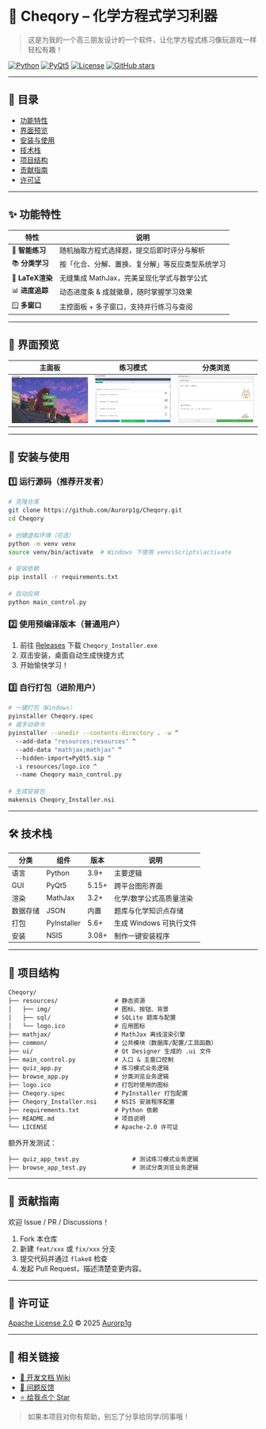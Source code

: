 # 🧪 Cheqory – 化学方程式学习利器

> 这是为我的一个高三朋友设计的一个软件，让化学方程式练习像玩游戏一样轻松有趣！

[![Python](https://img.shields.io/badge/Python-3.9+-blue.svg)](https://www.python.org/downloads/)
[![PyQt5](https://img.shields.io/badge/PyQt5-5.15+-green.svg)](https://pypi.org/project/PyQt5/)
[![License](https://img.shields.io/badge/License-Apache%202.0-orange.svg)](LICENSE)
[![GitHub stars](https://img.shields.io/github/stars/Aurorp1g/Cheqory?style=social)](https://github.com/Aurorp1g/Cheqory)

---

## 📌 目录
- [功能特性](#功能特性)
- [界面预览](#界面预览)
- [安装与使用](#安装与使用)
- [技术栈](#技术栈)
- [项目结构](#项目结构)
- [贡献指南](#贡献指南)
- [许可证](#许可证)

---

## ✨ 功能特性
| 特性 | 说明 |
|------|------|
| 🎯 **智能练习** | 随机抽取方程式选择题，提交后即时评分与解析 |
| 📚 **分类学习** | 按「化合、分解、置换、复分解」等反应类型系统学习 |
| 🧮 **LaTeX渲染** | 无缝集成 MathJax，完美呈现化学式与数学公式 |
| 📊 **进度追踪** | 动态进度条 & 成就徽章，随时掌握学习效果 |
| 🪟 **多窗口** | 主控面板 + 多子窗口，支持并行练习与查阅 |

---

## 🎨 界面预览

| 主面板 | 练习模式 | 分类浏览 |
|---------|-----------|----------|
| ![main](README_img/screenshot_main.png) | ![quiz](README_img/screenshot_quiz.png) | ![browse](README_img/screenshot_browse.png) |

---

## 🚀 安装与使用

### 1️⃣ 运行源码（推荐开发者）
```bash
# 克隆仓库
git clone https://github.com/Aurorp1g/Cheqory.git
cd Cheqory

# 创建虚拟环境（可选）
python -m venv venv
source venv/bin/activate  # Windows 下使用 venv\Scripts\activate

# 安装依赖
pip install -r requirements.txt

# 启动应用
python main_control.py
```

### 2️⃣ 使用预编译版本（普通用户）
1. 前往 [Releases](https://github.com/Aurorp1g/Cheqory/releases) 下载 `Cheqory_Installer.exe`
2. 双击安装，桌面自动生成快捷方式
3. 开始愉快学习！

### 3️⃣ 自行打包（进阶用户）
```bash
# 一键打包（Windows）
pyinstaller Cheqory.spec
# 或手动命令
pyinstaller --onedir --contents-directory . -w ^
  --add-data "resources;resources" ^
  --add-data "mathjax;mathjax" ^
  --hidden-import=PyQt5.sip ^
  -i resources/logo.ico ^
  --name Cheqory main_control.py

# 生成安装包
makensis Cheqory_Installer.nsi
```

---

## 🛠️ 技术栈

| 分类 | 组件 | 版本 | 说明 |
|---|---|---|---|
| 语言 | Python | 3.9+ | 主要逻辑 |
| GUI | PyQt5 | 5.15+ | 跨平台图形界面 |
| 渲染 | MathJax | 3.2+ | 化学/数学公式高质量渲染 |
| 数据存储 | JSON | 内置 | 题库与化学知识点存储 |
| 打包 | PyInstaller | 5.6+ | 生成 Windows 可执行文件 |
| 安装 | NSIS | 3.08+ | 制作一键安装程序 |

---

## 📁 项目结构
```
Cheqory/
├── resources/                # 静态资源
│   ├── img/                  # 图标、按钮、背景
│   ├── sql/                  # SQLite 题库与配置
│   └── logo.ico              # 应用图标
├── mathjax/                  # MathJax 离线渲染引擎
├── common/                   # 公共模块（数据库/配置/工具函数）
├── ui/                       # Qt Designer 生成的 .ui 文件
├── main_control.py           # 入口 & 主窗口控制
├── quiz_app.py               # 练习模式业务逻辑
├── browse_app.py             # 分类浏览业务逻辑
├── logo.ico                  # 打包时使用的图标
├── Cheqory.spec              # PyInstaller 打包配置
├── Cheqory_Installer.nsi     # NSIS 安装程序配置
├── requirements.txt          # Python 依赖
├── README.md                 # 项目说明
└── LICENSE                   # Apache-2.0 许可证
```

额外开发测试：

```
├── quiz_app_test.py               # 测试练习模式业务逻辑
├── browse_app_test.py             # 测试分类浏览业务逻辑
```

---

## 🤝 贡献指南
欢迎 Issue / PR / Discussions！  
1. Fork 本仓库  
2. 新建 `feat/xxx` 或 `fix/xxx` 分支  
3. 提交代码并通过 `flake8` 检查  
4. 发起 Pull Request，描述清楚变更内容。

---

## 📄 许可证
[Apache License 2.0](LICENSE) © 2025 [Aurorp1g](https://github.com/Aurorp1g)

---

## 🔗 相关链接
- [📖 开发文档 Wiki](https://github.com/Aurorp1g/Cheqory/wiki)  
- [🐛 问题反馈](https://github.com/Aurorp1g/Cheqory/issues)  
- [⭐ 给我点个 Star](https://github.com/Aurorp1g/Cheqory)  

> 如果本项目对你有帮助，别忘了分享给同学/同事哦！
